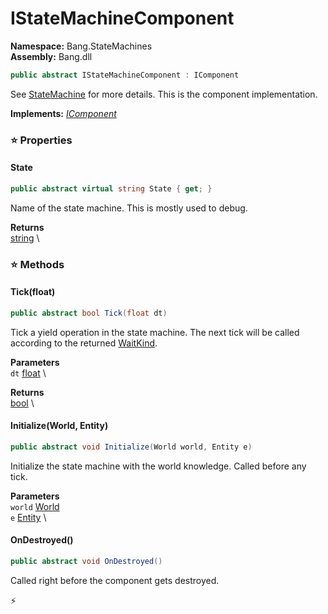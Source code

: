 # IStateMachineComponent

**Namespace:** Bang.StateMachines \
**Assembly:** Bang.dll

```csharp
public abstract IStateMachineComponent : IComponent
```

See [StateMachine](../..//Bang/StateMachines/StateMachine.html) for more details. This is the component implementation.

**Implements:** _[IComponent](../..//Bang/Components/IComponent.html)_

### ⭐ Properties
#### State
```csharp
public abstract virtual string State { get; }
```

Name of the state machine. This is mostly used to debug.

**Returns** \
[string](https://learn.microsoft.com/en-us/dotnet/api/System.String?view=net-7.0) \
### ⭐ Methods
#### Tick(float)
```csharp
public abstract bool Tick(float dt)
```

Tick a yield operation in the state machine. The next tick will be called according to the returned [WaitKind](../..//Bang/StateMachines/WaitKind.html).

**Parameters** \
`dt` [float](https://learn.microsoft.com/en-us/dotnet/api/System.Single?view=net-7.0) \

**Returns** \
[bool](https://learn.microsoft.com/en-us/dotnet/api/System.Boolean?view=net-7.0) \

#### Initialize(World, Entity)
```csharp
public abstract void Initialize(World world, Entity e)
```

Initialize the state machine with the world knowledge. Called before any tick.

**Parameters** \
`world` [World](../..//Bang/World.html) \
`e` [Entity](../..//Bang/Entities/Entity.html) \

#### OnDestroyed()
```csharp
public abstract void OnDestroyed()
```

Called right before the component gets destroyed.



⚡